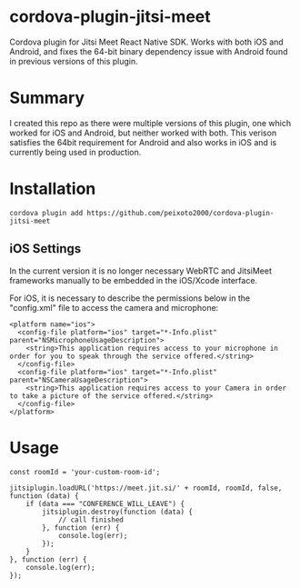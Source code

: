 # cordova-plugin-jitsi-meet
Cordova plugin for Jitsi Meet React Native SDK. Works with both iOS and Android, and fixes the 64-bit binary dependency issue with Android found in previous versions of this plugin.

# Summary 
I created this repo as there were multiple versions of this plugin, one which worked for iOS and Android, but neither worked with both. This verison satisfies the 64bit requirement for Android and also works in iOS and is currently being used in production.

# Installation
`cordova plugin add https://github.com/peixoto2000/cordova-plugin-jitsi-meet`

## iOS Settings
In the current version it is no longer necessary WebRTC and JitsiMeet frameworks manually to be embedded in the iOS/Xcode interface.

For iOS, it is necessary to describe the permissions below in the "config.xml" file to access the camera and microphone:
```
<platform name="ios">
  <config-file platform="ios" target="*-Info.plist" parent="NSMicrophoneUsageDescription">
    <string>This application requires access to your microphone in order for you to speak through the service offered.</string>
  </config-file>
  <config-file platform="ios" target="*-Info.plist" parent="NSCameraUsageDescription">
    <string>This application requires access to your Camera in order to take a picture of the service offered.</string>
  </config-file>
</platform>
```


# Usage
```
const roomId = 'your-custom-room-id';

jitsiplugin.loadURL('https://meet.jit.si/' + roomId, roomId, false, function (data) {
    if (data === "CONFERENCE_WILL_LEAVE") {
        jitsiplugin.destroy(function (data) {
            // call finished
        }, function (err) {
            console.log(err);
        });
    }
}, function (err) {
    console.log(err);
});
```
